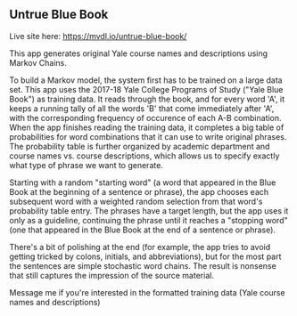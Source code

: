 ## Untrue Blue Book

Live site here: https://mvdl.io/untrue-blue-book/

This app generates original Yale course names and descriptions using Markov Chains.

To build a Markov model, the system first has to be trained on a large data set. This app uses the 2017-18 Yale College Programs of Study ("Yale Blue Book") as training data. It reads through the book, and for every word 'A', it keeps a running tally of all the words 'B' that come immediately after 'A', with the corresponding frequency of occurence of each A-B combination. When the app finishes reading the training data, it completes a big table of probabilities for word combinations that it can use to write original phrases. The probability table is further organized by academic department and course names vs. course descriptions, which allows us to specify exactly what type of phrase we want to generate.

Starting with a random "starting word" (a word that appeared in the Blue Book at the beginning of a sentence or phrase), the app chooses each subsequent word with a weighted random selection from that word's probability table entry. The phrases have a target length, but the app uses it only as a guideline, continuing the phrase until it reaches a "stopping word" (one that appeared in the Blue Book at the end of a sentence or phrase).

There's a bit of polishing at the end (for example, the app tries to avoid getting tricked by colons, initials, and abbreviations), but for the most part the sentences are simple stochastic word chains. The result is nonsense that still captures the impression of the source material.

Message me if you're interested in the formatted training data (Yale course names and descriptions)
